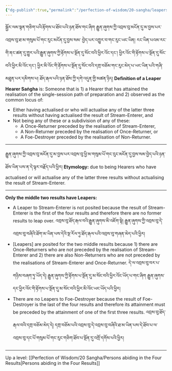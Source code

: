 ```yaml
---
{"dg-publish":true,"permalink":"/perfection-of-wisdom/20-sangha/leapers-to-the-result/"}
---
```


སྦྱོར་ལམ་སྟན་གཅིག་པའི་རྟོགས་པ་ཐོབ་པའི་ཉན་ཐོས་གང་ཞིག རྒྱུན་ཞུགས་ཀྱི་འབྲས་བུ་མངོན་དུ་མ་བྱས་པར་འབྲས་བུ་ཐ་མ་གསུམ་པོ་གང་རུང་མངོན་དུ་བྱས་སམ་
བྱེད་པར་འགྱུར་བ་གང་རུང་ཡང་ཡིན། རང་ཡིན་པའམ་རང་གི་ནང་ཚན་དུ་གྱུར་པའི་རྒྱུན་ཞུགས་ཀྱི་རྟོགས་པ་སྔོན་དུ་སོང་བའི་ཕྱིར་འོང་དང་། 
ཕྱིར་འོང་གི་རྟོགས་པ་སྔོན་དུ་སོང་བའི་ཕྱིར་མི་འོང་དང་། ཕྱིར་མི་འོང་གི་རྟོགས་པ་སྔོན་དུ་སོང་བའི་དགྲ་བཅོམ་གང་རུང་མེད་པ་ཡང་ཡིན་པའི་གཞི་མཐུན་པར་དམིགས་པ། ཐོད་རྒལ་པའི་ཉན་ཐོས་ཀྱི་དགེ་འདུན་གྱི་མཚན་ཉིད།
**Definition of a Leaper Hearer Saṅgha** is: Someone that is 1) a Hearer that has attained the realisation of the single-session path of preparation and 2) observed as the common locus of:
- Either having actualised or who will actualise any of the latter three results without having actualised the result of Stream-Enterer, and
- Not being any of these or a subdivision of any of these:
	- A Once-Returner preceded by the realisation of Stream-Enterer,
	- A Non-Returner preceded by the realisation of Once-Returner, or
	- A Foe-Destroyer preceded by the realisation of Non-Returner.

---
རྒྱུན་ཞུགས་ཀྱི་འབྲས་བུ་མངོན་དུ་མ་བྱས་པར་འབྲས་བུ་ཕྱི་མ་གསུམ་པོ་གང་རུང་མངོན་དུ་བྱས་སམ་བྱེད་པའི་ཉན་ཐོས་ཡིན་པས་ན་དེ་ལྟར་བརྗོད་པའི་ཕྱིར།
**Etymology:** due to being Hearers who have actualised or will actualise any of the latter three results without actualising the result of Stream-Enterer.

---
**Only the middle two results have Leapers:**
- A Leaper to Stream-Enterer is not posited because the result of Stream-Enterer is the first of the four results and therefore there are no former results to leap over.
  འབྲས་བུ་ཐོད་རྒལ་བའི་རྒྱུན་ཞུགས་མི་འཇོག་སྟེ། 
  རྒྱུན་ཞུགས་ཀྱི་འབྲས་བུ་དེ་འབྲས་བུ་བཞིའི་ཐོག་མ་ཡིན་པས་དེའི་སྔ་རོལ་ཏུ་ཐོད་རྒལ་པའི་འབྲས་བུ་གཞན་མེད་པའི་ཕྱིར།
- [Leapers] are posited for the two middle results because 1) there are Once-Returners who are not preceded by the realisation of Stream-Enterer and 2) there are also Non-Returners who are not preceded by the realisations of Stream-Enterer and Once-Returner.
  དེ་ལ་འབྲས་བུ་བར་པ་གཉིས་བཞག་ཏུ་ཡོད་དེ། 
  རྒྱུན་ཞུགས་ཀྱི་རྟོགས་པ་སྔོན་དུ་མ་སོང་བའི་ཕྱིར་འོང་ཡོད་པ་གང་ཞིག རྒྱུན་ཞུགས་དང་ཕྱིར་འོང་གི་རྟོགས་པ་སྔོན་དུ་མ་སོང་བའི་ཕྱིར་མི་འོང་ཡང་ཡོད་པའི་ཕྱིར།
- There are no Leapers to Foe-Destroyer because the result of Foe-Destroyer is the last of the four results and therefore its attainment must be preceded by the attainment of one of the first three results.
  འབྲས་བུ་ཐོད་རྒལ་བའི་དགྲ་བཅོམ་མེད་དེ། 
  དགྲ་བཅོམ་པའི་འབྲས་བུ་དེ་འབྲས་བུ་བཞིའི་ཐ་མ་ཡིན་པས་དེ་ཐོབ་པ་ལ་འབྲས་བུ་དང་པོ་གསུམ་པོ་གང་རུང་གཅིག་ཐོབ་པ་སྔོན་དུ་འགྲོ་དགོས་པའི་ཕྱིར།



---
Up a level: [[Perfection of Wisdom/20 Sangha/Persons abiding in the Four Results\|Persons abiding in the Four Results]]